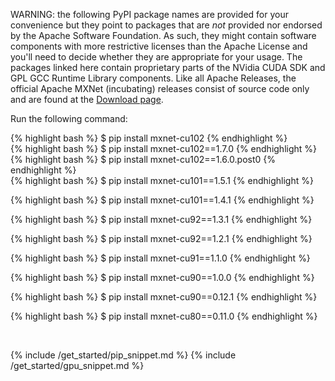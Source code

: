 WARNING: the following PyPI package names are provided for your convenience but
they point to packages that are *not* provided nor endorsed by the Apache
Software Foundation. As such, they might contain software components with more
restrictive licenses than the Apache License and you'll need to decide whether
they are appropriate for your usage. The packages linked here contain
proprietary parts of the NVidia CUDA SDK and GPL GCC Runtime Library components.
Like all Apache Releases, the official Apache MXNet (incubating) releases
consist of source code only and are found at the [Download
page](https://mxnet.apache.org/get_started/download).

Run the following command:

<div class="v1-8-0">
{% highlight bash %}
$ pip install mxnet-cu102
{% endhighlight %}

</div> <!-- End of v1-8-0 -->

<div class="v1-7-0">
{% highlight bash %}
$ pip install mxnet-cu102==1.7.0
{% endhighlight %}

</div> <!-- End of v1-7-0 -->

<div class="v1-6-0">
{% highlight bash %}
$ pip install mxnet-cu102==1.6.0.post0
{% endhighlight %}

</div> <!-- End of v1-6-0 -->

<div class="v1-5-1">
{% highlight bash %}
$ pip install mxnet-cu101==1.5.1
{% endhighlight %}

</div> <!-- End of v1-5-1 -->
<div class="v1-4-1">

{% highlight bash %}
$ pip install mxnet-cu101==1.4.1
{% endhighlight %}

</div> <!-- End of v1-4-1 -->
<div class="v1-3-1">

{% highlight bash %}
$ pip install mxnet-cu92==1.3.1
{% endhighlight %}

</div> <!-- End of v1-3-1-->
<div class="v1-2-1">

{% highlight bash %}
$ pip install mxnet-cu92==1.2.1
{% endhighlight %}

</div> <!-- End of v1-2-1-->

<div class="v1-1-0">

{% highlight bash %}
$ pip install mxnet-cu91==1.1.0
{% endhighlight %}

</div> <!-- End of v1-1-0-->

<div class="v1-0-0">

{% highlight bash %}
$ pip install mxnet-cu90==1.0.0
{% endhighlight %}

</div> <!-- End of v1-0-0-->

<div class="v0-12-1">

{% highlight bash %}
$ pip install mxnet-cu90==0.12.1
{% endhighlight %}

</div> <!-- End of v0-12-1-->

<div class="v0-11-0">

{% highlight bash %}
$ pip install mxnet-cu80==0.11.0
{% endhighlight %}

</div> <!-- End of v0-11-0-->

<br>

{% include /get_started/pip_snippet.md %}
{% include /get_started/gpu_snippet.md %}
